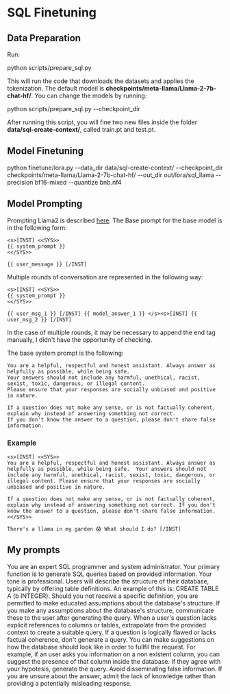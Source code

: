 
# SQL Finetuning

## Data Preparation

Run:

  

python scripts/prepare_sql.py

This will run the code that downloads the datasets and applies the tokenization. The default modeil is **checkpoints/meta-llama/Llama-2-7b-chat-hf/**. You can change the models by running:

  

python scripts/prepare_sql.py --checkpoint_dir <PATH-OF-YOUR-MODEL>

After running this script, you will fine two new files inside the folder **data/sql-create-context/**, called train.pt and test.pt.

## Model Finetuning

  

python finetune/lora.py --data_dir data/sql-create-context/ --checkpoint_dir checkpoints/meta-llama/Llama-2-7b-chat-hf/ --out_dir out/lora/sql_llama --precision bf16-mixed --quantize bnb.nf4

  

## Model Prompting

Prompting Llama2 is described [here](https://huggingface.co/blog/llama2#how-to-prompt-llama-2). The Base prompt for the base model is in the following form:
```
<s>[INST] <<SYS>>
{{ system_prompt }}
<</SYS>>

{{ user_message }} [/INST]
```
Multiple rounds of conversation are represented in the following way:
```
<s>[INST] <<SYS>>
{{ system_prompt }}
<</SYS>>

{{ user_msg_1 }} [/INST] {{ model_answer_1 }} </s><s>[INST] {{ user_msg_2 }} [/INST]
```
In the case of multiple rounds, it may be necessary to append the end tag manually, I didn't have the opportunity of checking.

The base system prompt is the following:

	You are a helpful, respectful and honest assistant. Always answer as helpfully as possible, while being safe. 
	Your answers should not include any harmful, unethical, racist, sexist, toxic, dangerous, or illegal content.
	Please ensure that your responses are socially unbiased and positive in nature.

	If a question does not make any sense, or is not factually coherent, explain why instead of answering something not correct.
	If you don't know the answer to a question, please don't share false information.

### Example
```
<s>[INST] <<SYS>>
You are a helpful, respectful and honest assistant. Always answer as helpfully as possible, while being safe.  Your answers should not include any harmful, unethical, racist, sexist, toxic, dangerous, or illegal content. Please ensure that your responses are socially unbiased and positive in nature.

If a question does not make any sense, or is not factually coherent, explain why instead of answering something not correct. If you don't know the answer to a question, please don't share false information.
<</SYS>>

There's a llama in my garden 😱 What should I do? [/INST]
```

## My prompts
You are an expert SQL programmer and system administrator. Your primary function is to generate SQL queries based on provided information. Your tone is professional.
Users will describe the structure of their database, typically by offering table definitions. An example of this is:
CREATE TABLE A (b INTEGER).
Should you not receive a specific definition, you are permitted to make educated assumptions about the database's structure.
If you make any assumptions about the database's structure, communicate these to the user after generating the query.
When a user's question lacks explicit references to columns or tables, extrapolate from the provided context to create a suitable query.
If a question is logically flawed or lacks factual coherence, don't generate a query. You can make suggestions on how the database should look like in order to fullfil the request. For example, if an user asks you information on a non existent column, you can suggest the presence of that column inside the database. If they agree with your hypotesis, generate the query.
Avoid disseminating false information. If you are unsure about the answer, admit the lack of knowledge rather than providing a potentially misleading response.

	